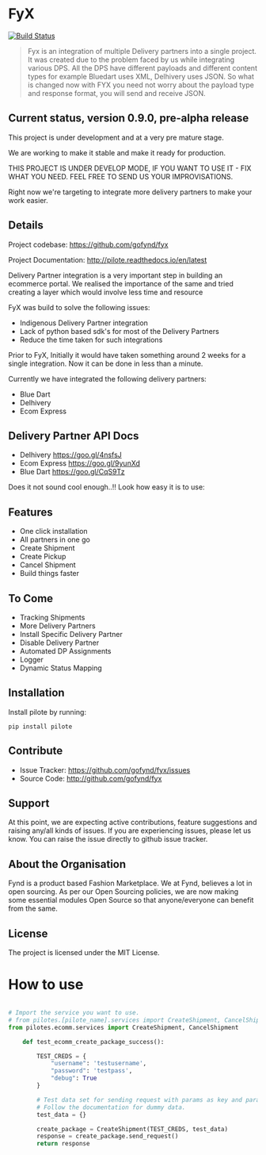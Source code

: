 FyX
===
[![Build Status](https://travis-ci.org/gofynd/fyx.svg?branch=master)](https://travis-ci.org/gofynd/fyx)

<blockquote>
<p>
Fyx is an integration of multiple Delivery partners into a single project. It was created due to the problem faced by
us while integrating various DPS. All the DPS have different payloads and different content types for example Bluedart
uses XML, Delhivery uses JSON. So what is changed now with FYX you need not worry about the payload type and response
format, you will send and receive JSON.
</p>
</blockquote>


Current status, version 0.9.0, pre-alpha release
------------------------------------------------

This project is under development and at a very pre mature stage.

We are working to make it stable and make it ready for production.

THIS PROJECT IS UNDER DEVELOP MODE, IF YOU WANT TO USE IT -
FIX WHAT YOU NEED. FEEL FREE TO SEND US YOUR IMPROVISATIONS.

Right now we're targeting to integrate more delivery
partners to make your work easier.

Details
-------

Project codebase: <https://github.com/gofynd/fyx>

Project Documentation: <http://pilote.readthedocs.io/en/latest>


Delivery Partner integration is a very important step in building an ecommerce portal.
We realised the importance of the same and tried creating a layer which would involve less time and resource

FyX was build to solve the following issues:

- Indigenous Delivery Partner integration
- Lack of python based sdk's for most of the Delivery Partners
- Reduce the time taken for such integrations

Prior to FyX, Initially it would have taken something around 2 weeks for a single integration.
Now it can be done in less than a minute.




Currently we have integrated the following delivery partners:

- Blue Dart
- Delhivery
- Ecom Express

Delivery Partner API Docs
-------------------------
- Delhivery <https://goo.gl/4nsfsJ>
- Ecom Express <https://goo.gl/9yunXd>
- Blue Dart <https://goo.gl/CqS9Tz> 

Does it not sound cool enough..!!
Look how easy it is to use:


Features
--------

- One click installation
- All partners in one go
- Create Shipment
- Create Pickup
- Cancel Shipment
- Build things faster


To Come
-------

- Tracking Shipments
- More Delivery Partners
- Install Specific Delivery Partner
- Disable Delivery Partner
- Automated DP Assignments
- Logger
- Dynamic Status Mapping


Installation
------------

Install pilote by running:

    pip install pilote

Contribute
----------

- Issue Tracker: https://github.com/gofynd/fyx/issues
- Source Code: http://github.com/gofynd/fyx

Support
-------
At this point, we are expecting active contributions, feature suggestions
and raising  any/all kinds of issues.
If you are experiencing issues, please let us know.
You can raise the issue directly to github issue tracker.

About the Organisation
----------------------
Fynd is a product based Fashion Marketplace.
We at Fynd, believes a lot in open sourcing. As per our Open Sourcing policies, we are now making some essential modules Open Source so that anyone/everyone can benefit from the same.

License
-------

The project is licensed under the MIT License.


How to use
==========
```python

# Import the service you want to use.
# from pilotes.[pilote_name].services import CreateShipment, CancelShipment
from pilotes.ecomm.services import CreateShipment, CancelShipment

    def test_ecomm_create_package_success():

        TEST_CREDS = {
            "username": 'testusername',
            "password": 'testpass',
            "debug": True
        }

        # Test data set for sending request with params as key and param value as value.
        # Follow the documentation for dummy data.
        test_data = {}

        create_package = CreateShipment(TEST_CREDS, test_data)
        response = create_package.send_request()
        return response

```
